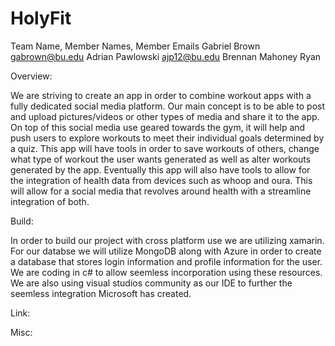 # HolyFit
Team Name, Member Names, Member Emails
Gabriel Brown gabrown@bu.edu
Adrian Pawlowski ajp12@bu.edu
Brennan Mahoney
Ryan

Overview:

 We are striving to create an app in order to combine workout apps with a fully dedicated social media platform. 
 Our main concept is to be able to post and upload pictures/videos or other types of media and share it to the app.
 On top of this social media use geared towards the gym, it will help and push users to explore workouts to meet their individual goals determined by a quiz.
 This app will have tools in order to save workouts of others, change what type of workout the user wants generated as well as alter workouts generated by the app.
 Eventually this app will also have tools to allow for the integration of health data from devices such as whoop and oura.
 This will allow for a social media that revolves around health with a streamline integration of both.
 
 Build:
 
 In order to build our project with cross platform use we are utilizing xamarin. 
 For our databse we will utilize MongoDB along with Azure in order to create a database that stores login information and profile information for the user.
 We are coding in c# to allow seemless incorporation using these resources.
 We are also using visual studios community as our IDE to further the seemless integration Microsoft has created.

Link: 

Misc:
